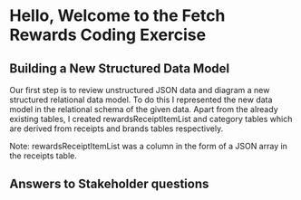 # Hello, Welcome to the Fetch Rewards Coding Exercise

## Building a New Structured Data Model
Our first step is to review unstructured JSON data and diagram a new structured relational data model. To do this I represented the new data model in the relational schema of the given data. Apart from the already existing tables, I created rewardsReceiptItemList and category tables which are derived from receipts and brands tables respectively.

Note: rewardsReceiptItemList was a column in the form of a JSON array in the receipts table.

## Answers to Stakeholder questions
